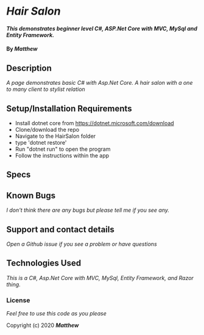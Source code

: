 
# _Hair Salon_

#### _This demonstrates beginner level C#, ASP.Net Core with MVC, MySql and Entity Framework._

#### By _**Matthew**_


## Description

_A page demonstrates basic C# with Asp.Net Core._
_A hair salon with a one to many client to stylist relation_
     
## Setup/Installation Requirements
* Install dotnet core from https://dotnet.microsoft.com/download
* Clone/download the repo
* Navigate to the HairSalon folder
* type 'dotnet restore'
* Run "dotnet run" to open the program
* Follow the instructions within the app
## Specs


## Known Bugs

_I don't think there are any bugs but please tell me if you see any._

## Support and contact details

_Open a Github issue if you see a problem or have questions_

## Technologies Used

_This is a C#, Asp.Net Core with MVC, MySql, Entity Framework, and Razor thing._

### License

*Feel free to use this code as you please*

Copyright (c) 2020 **_Matthew_**